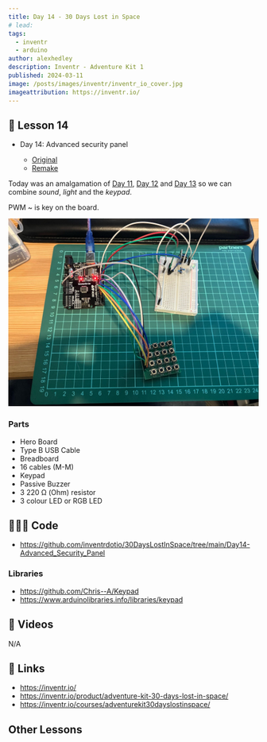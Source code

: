 ```yaml
---
title: Day 14 - 30 Days Lost in Space
# lead:
tags:
  - inventr
  - arduino
author: alexhedley
description: Inventr - Adventure Kit 1
published: 2024-03-11
image: /posts/images/inventr/inventr_io_cover.jpg
imageattribution: https://inventr.io/
---
```


<!-- # Day 14 - 30 Days Lost in Space - Inventr -->

## 🏫 Lesson 14

- Day 14: Advanced security panel

  - [Original](https://learn.inventr.io/lessons/day-14/)
  - [Remake](https://learn.inventr.io/lessons/day-14-2/)

Today was an amalgamation of [Day 11](inventr-ak1-day11), [Day 12](inventr-ak1-day12) and [Day 13](inventr-ak1-day13) so we can combine _sound_, _light_ and the _keypad_.

PWM ~ is key on the board.

!["Day 14"](images/inventr/ak1/Day14.jpg "Day 14")

### Parts

- Hero Board
- Type B USB Cable
- Breadboard
- 16 cables (M-M)
- Keypad
- Passive Buzzer
- 3 220 Ω (Ohm) resistor
- 3 colour LED or RGB LED

## 👩🏻‍💻 Code

- https://github.com/inventrdotio/30DaysLostInSpace/tree/main/Day14-Advanced_Security_Panel

### Libraries

- https://github.com/Chris--A/Keypad
- https://www.arduinolibraries.info/libraries/keypad

## 📼 Videos

N/A

## 🔗 Links

- https://inventr.io/
- https://inventr.io/product/adventure-kit-30-days-lost-in-space/
- https://inventr.io/courses/adventurekit30dayslostinspace/

## Other Lessons

<?# Markdown ?>
<?!^ "./../includes/posts/inventr-ak1.md" /?>
<?#/ Markdown ?>
